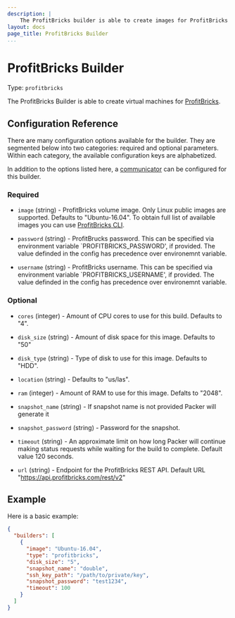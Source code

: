 ```yaml
---
description: |
    The ProfitBricks builder is able to create images for ProfitBricks cloud.
layout: docs
page_title: ProfitBricks Builder
...
```


# ProfitBricks Builder

Type: `profitbricks`

The ProfitBricks Builder is able to create virtual machines for [ProfitBricks](https://www.profitbricks.com).

## Configuration Reference

There are many configuration options available for the builder. They are
segmented below into two categories: required and optional parameters. Within
each category, the available configuration keys are alphabetized.

In addition to the options listed here, a
[communicator](/docs/templates/communicator.html) can be configured for this
builder.

### Required

-   `image` (string) - ProfitBricks volume image. Only Linux public images are supported. Defaults to "Ubuntu-16.04". To obtain full list of available images you can use [ProfitBricks CLI](https://github.com/profitbricks/profitbricks-cli#image). 

-   `password` (string) - ProfitBrucks password. This can be specified via environment variable `PROFITBRICKS_PASSWORD', if provided. The value definded in the config has precedence over environemnt variable.

-   `username` (string) - ProfitBricks username. This can be specified via environment variable `PROFITBRICKS_USERNAME', if provided. The value definded in the config has precedence over environemnt variable. 


### Optional

-   `cores` (integer) - Amount of CPU cores to use for this build. Defaults to "4".

-   `disk_size` (string) - Amount of disk space for this image. Defaults to "50"

-   `disk_type` (string) - Type of disk to use for this image. Defaults to "HDD".

-   `location` (string) - Defaults to "us/las".

-   `ram` (integer) - Amount of RAM to use for this image. Defalts to "2048".

-   `snapshot_name` (string) - If snapshot name is not provided Packer will generate it

-   `snapshot_password` (string) - Password for the snapshot.

-   `timeout` (string) - An approximate limit on how long Packer will continue making status requests while waiting for the build to complete. Default value 120 seconds.

-   `url` (string) - Endpoint for the ProfitBricks REST API. Default URL "https://api.profitbricks.com/rest/v2"


## Example

Here is a basic example:

```json
{
  "builders": [
    {
      "image": "Ubuntu-16.04",
      "type": "profitbricks",
      "disk_size": "5",
      "snapshot_name": "double",
      "ssh_key_path": "/path/to/private/key",
      "snapshot_password": "test1234",
      "timeout": 100
    }
  ]
}
```
